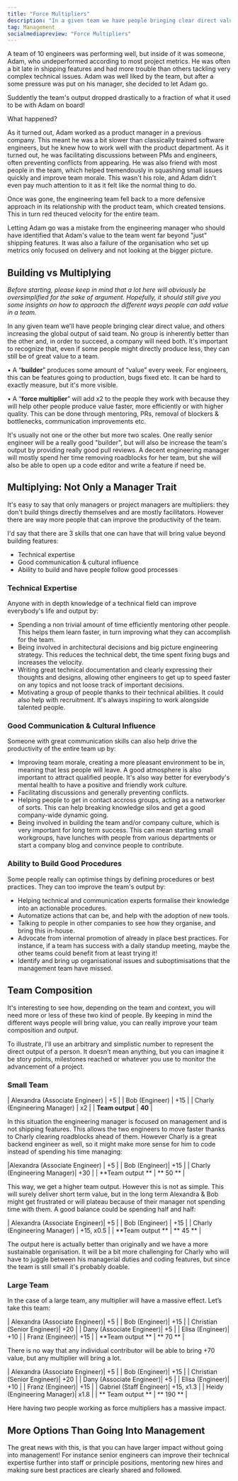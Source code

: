 ```yaml
---
title: "Force Multipliers"
description: "In a given team we have people bringing clear direct value, and others increasing the global output of the team. No group is inherently better than the other and, in order to succeed, a company will need both."
tag: Management
socialmediapreview: "Force Multipliers"
---
```


A team of 10 engineers was performing well, but inside of it was someone, Adam, who undeperformed according to most project metrics. He was often a bit late in shipping features and had more trouble than others tackling very complex technical issues.  Adam was well liked by the team, but after a some pressure was put on his manager, she decided to let Adam go.

Suddently the team's output dropped drastically to a fraction of what it used to be with Adam on board!

What happened?

As it turned out, Adam worked as a product manager in a previous company. This meant he was a bit slower than classically trained software engineers, but he knew how to work well with the product department. As it turned out, he was facilitating discussions between PMs and engineers, often preventing conflicts from appearing. He was also friend with most people in the team, which helped tremendously in squashing small issues quickly and improve team morale. This wasn't his role, and Adam didn't even pay much attention to it as it felt like the normal thing to do.

Once was gone, the engineering team fell back to a more defensive approach in its relationship with the product team, which created tensions. This in turn red theuced velocity for the entire team.

Letting Adam go was a mistake from the engineering manager who should have identified that Adam's value to the team went far beyond "just" shipping features. It was also a failure of the organisation who set up metrics only focused on delivery and not looking at the bigger picture.

## Building vs Multiplying

_Before starting, please keep in mind that a lot here will obviously be oversimplified for the sake of argument. Hopefully, it should still give you some insights on how to approach the different ways people can add value in a team._

In any given team we'll have people bringing clear direct value, and others increasing the global output of said team. No group is inherently better than the other and, in order to succeed, a company will need both. It's important to recognize that, even if some people might directly produce less, they can still be of great value to a team.

• A “**builder**” produces some amount of “value” every week. For engineers, this can be features going to production, bugs fixed etc. It can be hard to exactly measure, but it's more visible.  

• A “**force multiplier**” will add x2 to the people they work with because they will help other people produce value faster, more efficiently or with higher quality. This can be done through mentoring, PRs, removal of blockers & bottlenecks, communication improvements etc.

It's usually not one or the other but more two scales. One really senior engineer will be a really good "builder", but will also be increase the team's output by providing really good pull reviews. A decent engineering manager will mostly spend her time removing roadblocks for her team, but she will also be able to open up a code editor and write a feature if need be.

## Multiplying: Not Only a Manager Trait

It's easy to say that only managers or project managers are multipliers: they don't build things directly themselves and are mostly facilitators. However there are way more people that can improve the productivity of the team.

I'd say that there are 3 skills that one can have that will bring value beyond building features:

- Technical expertise
- Good communication & cultural influence
- Ability to build and have people follow good processes

### Technical Expertise

Anyone with in depth knowledge of a technical field can improve everybody's life and output by:

- Spending a non trivial amount of time efficiently mentoring other people. This helps them learn faster, in turn improving what they can accomplish for the team.
- Being involved in architectural decisions and big picture engineering strategy. This reduces the technical debt, the time spent fixing bugs and increases the velocity.
- Writing great technical documentation and clearly expressing their thoughts and designs, allowing other engineers to get up to speed faster on any topics and not loose track of important decisions.
- Motivating a group of people thanks to their technical abilities. It could also help with recruitment. It's always inspiring to work alongside talented people. 

### Good Communication & Cultural Influence

Someone with great communication skills can also help drive the productivity of the entire team up by:

- Improving team morale, creating a more pleasant environment to be in, meaning that less people will leave. A good atmosphere is also important to attract qualified people. It's also way better for everybody's mental health to have a positive and friendly work culture.
- Facilitating discussions and generally preventing conflicts.
- Helping people to get in contact accross groups, acting as a networker of sorts. This can help breaking knowledge silos and get a good company-wide dynamic going.
- Being involved in building the team and/or company culture, which is very important for long term success. This can mean starting small workgroups, have lunches with people from various departments or start a company blog and convince people to contribute.

### Ability to Build Good Procedures

Some people really can optimise things by defining procedures or best practices. They can too improve the team's output by:

- Helping technical and communication experts formalise their knowledge into an actionable procedures.
- Automatize actions that can be, and help with the adoption of new tools.
- Talking to people in other companies to see how they organise, and bring this in-house.
- Advocate from internal promotion of already in place best practices. For instance, if a team has success with a daily standup meeting, maybe the other teams could benefit from at least trying it!
- Identify and bring up organisational issues and suboptimisations that the management team have missed.

## Team Composition

It's interesting to see how, depending on the team and context, you will need more or less of these two kind of people. By keeping in mind the different ways people will bring value, you can really improve your team composition and output.

To illustrate, I'll use an arbitrary and simplistic number to represent the direct output of a person. It doesn't mean anything, but you can imagine it be story points, milestones reached or whatever you use to monitor the advancement of a project.

### Small Team

| Alexandra (Associate Engineer) | +5 |
| Bob (Engineer) | +15 |
| Charly (Engineering Manager) | x2  |
| **Team output**  | **40** |

In this situation the engineering manager is focused on management and is not shipping features. This allows the two engineers to move faster thanks to Charly clearing roadblocks ahead of them. However Charly is a great backend engineer as well, so it might make more sense for him to code instead of spending his time managing:

|Alexandra (Associate Engineer) | +5 |
| Bob (Engineer)| +15 |
| Charly (Engineering Manager)| +30 |
| **Team output ** | ** 50 ** |

This way, we get a higher team output. However this is not as simple. This will surely deliver short term value, but in the long term Alexandra & Bob might get frustrated or will plateau because of their manager not spending time with them. A good balance could be spending half and half:

| Alexandra (Associate Engineer)| +5 |
| Bob (Engineer) | +15 |
| Charly (Engineering Manager) | +15, x0.5 |
| **Team output ** | ** 45 ** |

The output here is actually better than originally and we have a more sustainable organisation. It will be a bit more challenging for Charly who will have to juggle between his managerial duties and coding features, but since the team is still small it's probably doable.

### Large Team

In the case of a large team, any multiplier will have a massive effect. Let’s take this team:

| Alexandra (Associate Engineer)| +5 | 
| Bob (Engineer)| +15 | 
| Christian (Senior Engineer)| +20 | 
| Dany (Associate Engineer)| +5 | 
| Elisa (Engineer)| +10 | 
| Franz (Engineer)| +15 | 
| **Team output ** | ** 70 ** | 

There is no way that any individual contributor will be able to bring +70 value, but any multiplier will bring a lot.

| Alexandra (Associate Engineer)| +5 | 
| Bob (Engineer)| +15 | 
| Christian (Senior Engineer)| +20 | 
| Dany (Associate Engineer)| +5 | 
| Elisa (Engineer)| +10 | 
| Franz (Engineer)| +15 | 
| Gabriel (Staff Engineer)| +15, x1.3 | 
| Heidy (Engineering Manager)| x1.8 | 
| ** Team output ** | ** 190 ** | 

Here having two people working as force multipliers has a massive impact.

## More Options Than Going Into Management

The great news with this, is that you can have larger impact without going into management! For instance senior engineers can improve their technical expertise further into staff or principle positions, mentoring new hires and making sure best practices are clearly shared and followed.